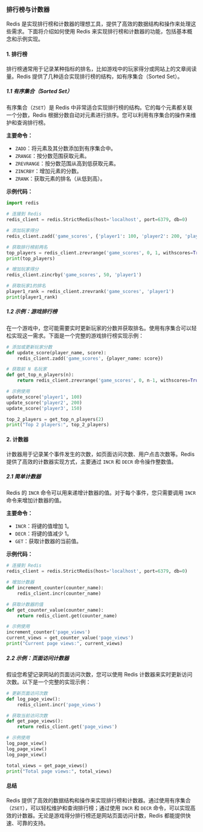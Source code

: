 ### 排行榜与计数器

Redis 是实现排行榜和计数器的理想工具，提供了高效的数据结构和操作来处理这些需求。下面将介绍如何使用 Redis 来实现排行榜和计数器的功能，包括基本概念和示例实现。

#### 1. 排行榜

排行榜通常用于记录某种指标的排名，比如游戏中的玩家得分或网站上的文章阅读量。Redis 提供了几种适合实现排行榜的结构，如有序集合（Sorted Set）。

##### 1.1 有序集合（Sorted Set）

有序集合（`ZSET`）是 Redis 中非常适合实现排行榜的结构。它的每个元素都关联一个分数，Redis 根据分数自动对元素进行排序。您可以利用有序集合的操作来维护和查询排行榜。

**主要命令：**
- `ZADD`：将元素及其分数添加到有序集合中。
- `ZRANGE`：按分数范围获取元素。
- `ZREVRANGE`：按分数范围从高到低获取元素。
- `ZINCRBY`：增加元素的分数。
- `ZRANK`：获取元素的排名（从低到高）。

**示例代码：**

```python
import redis

# 连接到 Redis
redis_client = redis.StrictRedis(host='localhost', port=6379, db=0)

# 添加玩家得分
redis_client.zadd('game_scores', {'player1': 100, 'player2': 200, 'player3': 150})

# 获取排行榜前两名
top_players = redis_client.zrevrange('game_scores', 0, 1, withscores=True)
print(top_players)

# 增加玩家得分
redis_client.zincrby('game_scores', 50, 'player1')

# 获取玩家1的排名
player1_rank = redis_client.zrevrank('game_scores', 'player1')
print(player1_rank)
```

##### 1.2 示例：游戏排行榜

在一个游戏中，您可能需要实时更新玩家的分数并获取排名。使用有序集合可以轻松实现这一需求。下面是一个完整的游戏排行榜实现示例：

```python
# 添加或更新玩家分数
def update_score(player_name, score):
    redis_client.zadd('game_scores', {player_name: score})

# 获取前 N 名玩家
def get_top_n_players(n):
    return redis_client.zrevrange('game_scores', 0, n-1, withscores=True)

# 示例使用
update_score('player1', 100)
update_score('player2', 200)
update_score('player3', 150)

top_2_players = get_top_n_players(2)
print("Top 2 players:", top_2_players)
```

#### 2. 计数器

计数器用于记录某个事件发生的次数，如页面访问次数、用户点击次数等。Redis 提供了高效的计数器实现方式，主要通过 `INCR` 和 `DECR` 命令操作整数值。

##### 2.1 简单计数器

Redis 的 `INCR` 命令可以用来递增计数器的值。对于每个事件，您只需要调用 `INCR` 命令来增加计数器的值。

**主要命令：**
- `INCR`：将键的值增加 1。
- `DECR`：将键的值减少 1。
- `GET`：获取计数器的当前值。

**示例代码：**

```python
# 连接到 Redis
redis_client = redis.StrictRedis(host='localhost', port=6379, db=0)

# 增加计数器
def increment_counter(counter_name):
    redis_client.incr(counter_name)

# 获取计数器的值
def get_counter_value(counter_name):
    return redis_client.get(counter_name)

# 示例使用
increment_counter('page_views')
current_views = get_counter_value('page_views')
print("Current page views:", current_views)
```

##### 2.2 示例：页面访问计数器

假设您希望记录网站的页面访问次数，您可以使用 Redis 计数器来实时更新访问次数。以下是一个完整的实现示例：

```python
# 更新页面访问次数
def log_page_view():
    redis_client.incr('page_views')

# 获取当前访问次数
def get_page_views():
    return redis_client.get('page_views')

# 示例使用
log_page_view()
log_page_view()
log_page_view()

total_views = get_page_views()
print("Total page views:", total_views)
```

#### 总结

Redis 提供了高效的数据结构和操作来实现排行榜和计数器。通过使用有序集合（`ZSET`），可以轻松维护和查询排行榜；通过使用 `INCR` 和 `DECR` 命令，可以实现高效的计数器。无论是游戏得分排行榜还是网站页面访问计数，Redis 都能提供快速、可靠的支持。